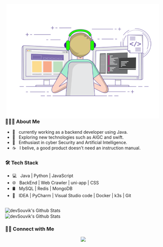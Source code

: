 <img align="right" alt="GIF" src="https://raw.githubusercontent.com/rmrf2020/rmrf2020/main/resource/logo.gif" width="500"/>

<h3> 👨🏻‍💻 About Me </h3>

- 💼 &nbsp; currently working as a backend developer using Java.
- 🤔 &nbsp; Exploring new technologies such as AIGC and swift.
- 🌱 &nbsp; Enthusiast in cyber Security and Artificial Intelligence.
- ☕  &nbsp; I belive, a good product doesn't need an instruction manual. 

<h3>🛠 Tech Stack</h3>

- 💻 &nbsp; Java | Python | JavaScript
- 🌐 &nbsp; BackEnd | Web Crawler | uni-app | CSS
- 🛢 &nbsp; MySQL | Redis | MongoDB
- 🔧 &nbsp; IDEA | PyCharm | Visual Studio code | Docker | k3s | Git 

<br>

<img align="center" src="https://github-readme-stats.vercel.app/api?username=rmrf2020&include_all_commits=true&count_private=true&show_icons=true&line_height=20&title_color=7A7ADB&icon_color=2234AE&text_color=D3D3D3&bg_color=0,000000,130F40" alt="devSouvik's Github Stats">

</br>

<img align="center" src="https://github-readme-stats.vercel.app/api/top-langs/?username=rmrf2020&layout=compact&text_color=daf7dc&bg_color=151515" alt="devSouvik's Github Stats">


<h3> 🤝🏻 Connect with Me </h3>

<p align="center">
&nbsp; <a href="mailto:commonhc@outlook.com" target="_blank" rel="noopener noreferrer"><img src="https://img.icons8.com/plasticine/100/000000/gmail.png"  width="50" /></a>
</p>
